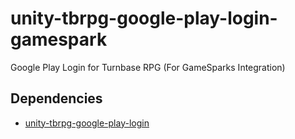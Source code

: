 # unity-tbrpg-google-play-login-gamespark
Google Play Login for Turnbase RPG (For GameSparks Integration)

## Dependencies
* [unity-tbrpg-google-play-login](https://github.com/insthync/unity-tbrpg-google-play-login)
